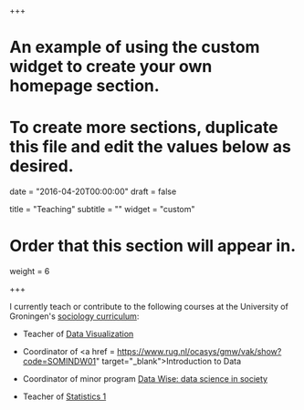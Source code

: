+++
# An example of using the custom widget to create your own homepage section.
# To create more sections, duplicate this file and edit the values below as desired.

date = "2016-04-20T00:00:00"
draft = false

title = "Teaching"
subtitle = ""
widget = "custom"

# Order that this section will appear in.
weight = 6

+++

I currently teach or contribute to the following courses at the University of Groningen's <a href = "https://www.rug.nl/gmw/sociology/?lang=en" target="_blank">sociology curriculum</a>:

- Teacher of <a href = "https://www.rug.nl/ocasys/gmw/vak/show?code=SOMINDW09" target="_blank">Data Visualization</a> 

- Coordinator of <a href = https://www.rug.nl/ocasys/gmw/vak/show?code=SOMINDW01" target="_blank">Introduction to Data</a> 

- Coordinator of minor program <a href = "https://www.rug.nl/gmw/education/minor/datawise" target="_blank">Data Wise: data science in society</a> 

- Teacher of <a href = "https://www.rug.nl/ocasys/gmw/vak/show?code=SOBA105C" target="_blank">Statistics 1</a> 
